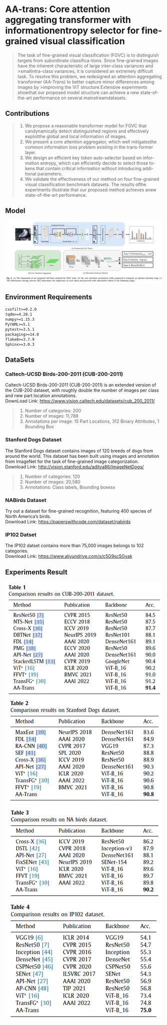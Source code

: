 # AA-trans: Core attention aggregating transformer with informationentropy selector for fine-grained visual classification
>The task of fine-grained visual classification (FGVC) is to distinguish targets from subordinate classifica-tions. Since fine-grained images have the inherent characteristic of large inter-class variances and >smallintra-class variances, it is considered an extremely difficult task. To resolve this problem, we redesigned an attention aggregating transformer (AA-Trans) to better capture minor differences among images by >improving the ViT structure.Extensive experiments showthat our proposed model structure can achieve a new state-of-the-art performance on several mainstreamdatasets.
## Contributions
>1. We propose a reasonable transformer model for FGVC that candynamically detect distinguished regions and effectively exploitthe global and local information of images.
>2. We present a core attention aggregator, which well mitigatesthe common information loss problem existing in the trans-former layer.
>3. We design an efficient key token auto-selector based on infor-mation entropy, which can efficiently decide to select those to-kens that contain critical information without introducing addi-tional parameters.
>4. We validate the effectiveness of our method on four fine-grained visual classification benchmark datasets. The results ofthe experiments illustrate that our proposed method achieves anew state-of-the-art performance.
## Model
![model](model.png)
## Environment Requirements
```
cxxfilt>=0.2.0
tqdm>=4.28.1
numpy>=1.15.3
PyYAML>=5.1
pytest>=3.5.1
packaging>=14.0
flake8>=3.7.9
Sphinx>=3.0.3
```
## DataSets
### Caltech-UCSD Birds-200-2011 (CUB-200-2011)
Caltech-UCSD Birds-200-2011 (CUB-200-2011) is an extended version of the CUB-200 dataset, with roughly double the number of images per class and new part location annotations.<br>
DownLoad Link: https://www.vision.caltech.edu/datasets/cub_200_2011/
>1. Number of categories: 200
>2. Number of images: 11,788
>3. Annotations per image: 15 Part Locations, 312 Binary Attributes, 1 Bounding Box
### Stanford Dogs Dataset
The Stanford Dogs dataset contains images of 120 breeds of dogs from around the world. This dataset has been built using images and annotation from ImageNet for the task of fine-grained image categorization. <br>
Download Link: http://vision.stanford.edu/aditya86/ImageNetDogs/
>1. Number of categories: 120
>2. Number of images: 20,580
>3. Annotations: Class labels, Bounding boxesx
### NABirds Dataset
Try out a dataset for fine-grained recognition, featuring 400 species of North America’s birds. <br>
Download Link: https://paperswithcode.com/dataset/nabirds
### IP102 Datset
The IP102 datset contains more than 75,000 images belongs to 102 categories.<br>
Download Link: https://www.aliyundrive.com/s/c5G9scSGyak
## Experiments Result
![table1](table1.png)![table2](table2.png)![table3](table3.png)![table4](table4.png)
